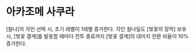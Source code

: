 # 아카조메 사쿠라

[찰나]의 각인 선택 시, 초기 레벨이 1레벨 증가한다.
각인 찰나일도 [벚꽃의 장막] 보유 시, [벚꽃 결계]를 발동할 때마다 전투 종료까지 [벚꽃 결계]의 대미지 전환 비율이 10% 증가한다.
